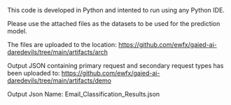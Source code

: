 This code is developed in Python and intented to run using any Python IDE.

Please use the attached files as the datasets to be used for the prediction model.

The files are uploaded to the location: https://github.com/ewfx/gaied-ai-daredevils/tree/main/artifacts/arch

Output JSON containing primary request and secondary request types has been uploaded to: https://github.com/ewfx/gaied-ai-daredevils/tree/main/artifacts/demo

Output Json Name: Email_Classification_Results.json
